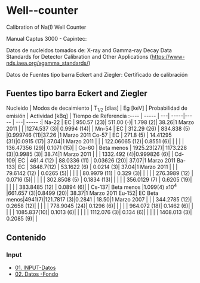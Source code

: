# Well--counter
Calibration of Na(I) Well Counter 

Manual Captus 3000 - Capintec:


Datos de nucleidos tomados de: 
X-ray and Gamma-ray Decay Data Standards for Detector Calibration and Other Applications (https://www-nds.iaea.org/xgamma_standards/)

Datos de Fuentes tipo barra Eckert and Ziegler: 
Certificado de calibración 


## Fuentes tipo barra Eckert and Ziegler ###


 Nucleido  | Modos de decaimiento | T<sub>1/2</sub> [días] | Eg [keV] | Probabilidad de emisión | Actividad [kBq] | Tiempo de Referencia
:---- | ----- | ---| -----|----- | ---| ----- :| 
Na-22 | EC | 950.57 (23)| 511.00 (-)| 1.798 (2)| 38.26|1 Marzo 2011
 | | |1274.537 (3)| 0.9994 (14)| |
Mn-54 | EC | 312.29 (26) | 834.838 (5) |0.999746 (11)|37.26 |1 Marzo 2011
Co-57 | EC | 271.8 (5) | 14.41295 (31)|0.0915 (17)| 37.04|1 Marzo 2011
| |  | 122.06065 (12)| 0.8551 (6)| |
| |  | 136.47356 (29)| 0.1071 (15)| |
Co-60 | Beta menos | 1925.23(27)| 1173.228 (3)|0.9985 (3)| 38.74|1 Marzo 2011
| | | 1332.492 (4)|0.999826 (6)| |
Cd-109| EC | 461.4 (12) | 88.0336 (11) | 0.03626 (20)| 37.07|1 Marzo 2011
Ba-133| EC | 3848.7(12) | 53.1622 (6) | 0.0214 (3)| 37.04|1 Marzo 2011
| |  | 79.6142 (12) | 0.0265 (5)| |
| |  | 80.9979 (11) | 0.329 (3)| |
| |  | 276.3989 (12) | 0.0716 (5)| |
| |  | 302.8508 (5) | 0.1834 (13)| |
| |  | 356.0129 (7) | 0.6205 (19)| |
| |  | 383.8485 (12) | 0.0894 (6)| |
Cs-137| Beta menos |1.099(4) x10<sup>4</sup> |661.657 (3)|0.8499 (20)| 38.37|1 Marzo 2011
Eu-152| EC Beta menos|4941(7)|121.7817 (3)|0.2841 | 18.50|1 Marzo 2007
| |  | 344.2785 (12)| 0.2658 (12)| |
| |  | 778.9045 (24)| 0.1296 (6)| |
| |  | 964.072 (18)| 0.1462 (6)| |
| |  | 1085.837(10)| 0.1013 (6)| |
| |  | 1112.076 (3)| 0.134 (6)| |
| |  | 1408.013 (3)| 0.2085 (9)| |

## Contenido

### Input

* [01. INPUT-Datos](https://github.com/andreapy/Well--counter/tree/main/INPUT)
* [02. Datos -Fondo]()
